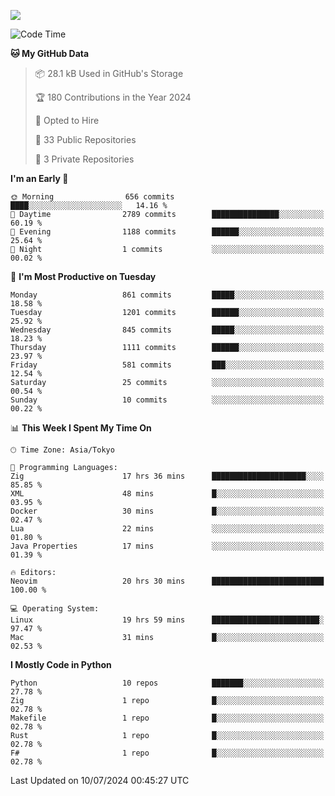 ![](https://komarev.com/ghpvc/?username=kitagawa-hr)

<!--START_SECTION:waka-->
![Code Time](http://img.shields.io/badge/Code%20Time-933%20hrs%2054%20mins-blue)

**🐱 My GitHub Data** 

> 📦 28.1 kB Used in GitHub's Storage 
 > 
> 🏆 180 Contributions in the Year 2024
 > 
> 💼 Opted to Hire
 > 
> 📜 33 Public Repositories 
 > 
> 🔑 3 Private Repositories 
 > 
**I'm an Early 🐤** 

```text
🌞 Morning                656 commits         ████░░░░░░░░░░░░░░░░░░░░░   14.16 % 
🌆 Daytime                2789 commits        ███████████████░░░░░░░░░░   60.19 % 
🌃 Evening                1188 commits        ██████░░░░░░░░░░░░░░░░░░░   25.64 % 
🌙 Night                  1 commits           ░░░░░░░░░░░░░░░░░░░░░░░░░   00.02 % 
```
📅 **I'm Most Productive on Tuesday** 

```text
Monday                   861 commits         █████░░░░░░░░░░░░░░░░░░░░   18.58 % 
Tuesday                  1201 commits        ██████░░░░░░░░░░░░░░░░░░░   25.92 % 
Wednesday                845 commits         █████░░░░░░░░░░░░░░░░░░░░   18.23 % 
Thursday                 1111 commits        ██████░░░░░░░░░░░░░░░░░░░   23.97 % 
Friday                   581 commits         ███░░░░░░░░░░░░░░░░░░░░░░   12.54 % 
Saturday                 25 commits          ░░░░░░░░░░░░░░░░░░░░░░░░░   00.54 % 
Sunday                   10 commits          ░░░░░░░░░░░░░░░░░░░░░░░░░   00.22 % 
```


📊 **This Week I Spent My Time On** 

```text
🕑︎ Time Zone: Asia/Tokyo

💬 Programming Languages: 
Zig                      17 hrs 36 mins      █████████████████████░░░░   85.85 % 
XML                      48 mins             █░░░░░░░░░░░░░░░░░░░░░░░░   03.95 % 
Docker                   30 mins             █░░░░░░░░░░░░░░░░░░░░░░░░   02.47 % 
Lua                      22 mins             ░░░░░░░░░░░░░░░░░░░░░░░░░   01.80 % 
Java Properties          17 mins             ░░░░░░░░░░░░░░░░░░░░░░░░░   01.39 % 

🔥 Editors: 
Neovim                   20 hrs 30 mins      █████████████████████████   100.00 % 

💻 Operating System: 
Linux                    19 hrs 59 mins      ████████████████████████░   97.47 % 
Mac                      31 mins             █░░░░░░░░░░░░░░░░░░░░░░░░   02.53 % 
```

**I Mostly Code in Python** 

```text
Python                   10 repos            ███████░░░░░░░░░░░░░░░░░░   27.78 % 
Zig                      1 repo              █░░░░░░░░░░░░░░░░░░░░░░░░   02.78 % 
Makefile                 1 repo              █░░░░░░░░░░░░░░░░░░░░░░░░   02.78 % 
Rust                     1 repo              █░░░░░░░░░░░░░░░░░░░░░░░░   02.78 % 
F#                       1 repo              █░░░░░░░░░░░░░░░░░░░░░░░░   02.78 % 
```




 Last Updated on 10/07/2024 00:45:27 UTC
<!--END_SECTION:waka-->
